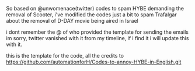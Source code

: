 So based on @unwomenace(twitter) codes to spam HYBE demanding the removal of Scooter, 
i've modified the codes just a bit to spam Trafalgar about the removal of D-DAY movie being aired in Israel

i dont remember the @ of who provided the template for sending the emails im sorry, twitter vanished with it from my timeline, if i find it i will update this with it.

this is the template for the code, all the credits to https://github.com/automationforH/Codes-to-annoy-HYBE-in-English.git
